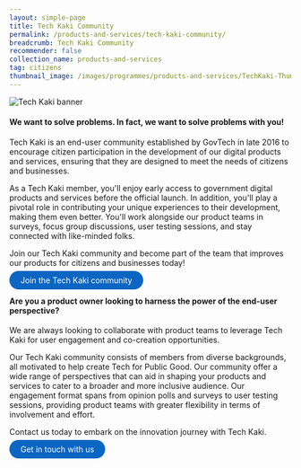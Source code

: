 ```yaml
---
layout: simple-page
title: Tech Kaki Community
permalink: /products-and-services/tech-kaki-community/
breadcrumb: Tech Kaki Community
recommender: false
collection_name: products-and-services
tag: citizens
thumbnail_image: /images/programmes/products-and-services/TechKaki-Thumbnail.jpg
---
```


![Tech Kaki banner](/images/programmes/products-and-services/TechKaki-Header.jpg)

#### We want to solve problems. In fact, we want to solve problems with you!

Tech Kaki is an end-user community established by GovTech in late 2016 to encourage citizen participation in the development of our digital products and services, ensuring that they are designed to meet the needs of citizens and businesses.

As a Tech Kaki member, you'll enjoy early access to government digital products and services before the official launch. In addition, you'll play a pivotal role in contributing your unique experiences to their development, making them even better. You'll work alongside our product teams in surveys, focus group discussions, user testing sessions, and stay connected with like-minded folks. 

Join our Tech Kaki community and become part of the team that improves our products for citizens and businesses today!

<a href="https://go.gov.sg/join-teckkaki-tn" target="_blank" style="background-color: #0A66C2; color: white; text-decoration: none; border-radius: 100px; padding-left: 20px; padding-right: 20px; padding-top:8px; padding-bottom:8px">Join the Tech Kaki community</a>

#### Are you a product owner looking to harness the power of the end-user perspective?

We are always looking to collaborate with product teams to leverage Tech Kaki for user engagement and co-creation opportunities.

Our Tech Kaki community consists of members from diverse backgrounds, all motivated to help create Tech for Public Good. Our community offer a wide range of perspectives that can aid in shaping your products and services to cater to a broader and more inclusive audience. Our engagement format spans from opinion polls and surveys to user testing sessions, providing product teams with greater flexibility in terms of involvement and effort.

Contact us today to embark on the innovation journey with Tech Kaki.

<a href="https://form.gov.sg/60769e8fe0b9d900117857da" target="_blank" style="background-color: #0A66C2; color: white; text-decoration: none; border-radius: 100px; padding-left: 20px; padding-right: 20px; padding-top:8px; padding-bottom:8px">Get in touch with us</a>


